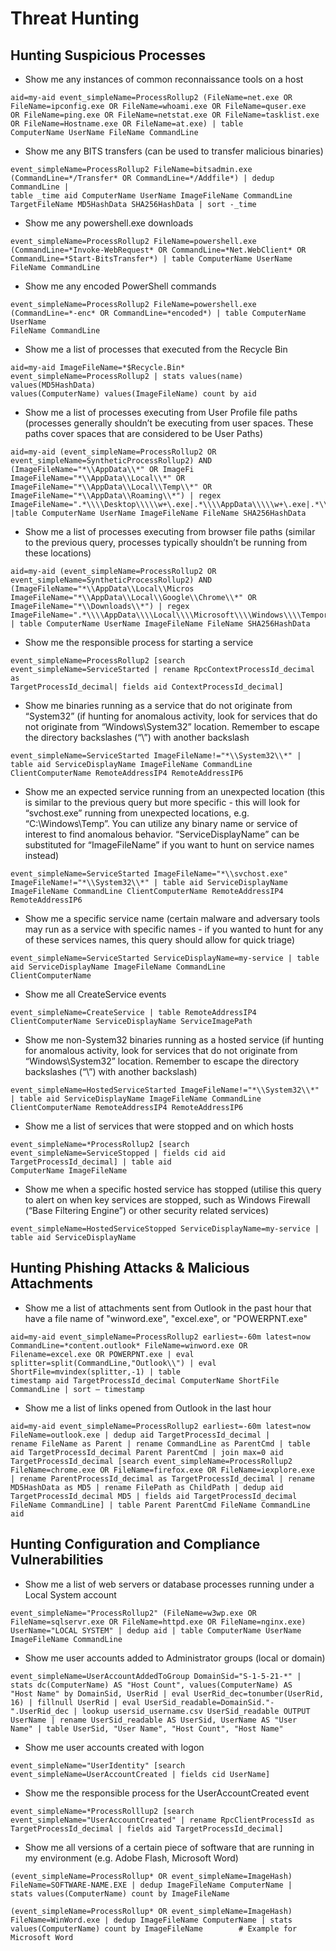 # Threat Hunting

Hunting Suspicious Processes
------------------------------

- Show me any instances of common reconnaissance tools on a host

```
aid=my-aid event_simpleName=ProcessRollup2 (FileName=net.exe OR FileName=ipconfig.exe OR FileName=whoami.exe OR FileName=quser.exe
OR FileName=ping.exe OR FileName=netstat.exe OR FileName=tasklist.exe OR FileName=Hostname.exe OR FileName=at.exe) | table
ComputerName UserName FileName CommandLine
```

- Show me any BITS transfers (can be used to transfer malicious binaries)

```
event_simpleName=ProcessRollup2 FileName=bitsadmin.exe (CommandLine=*/Transfer* OR CommandLine=*/Addfile*) | dedup CommandLine |
table _time aid ComputerName UserName ImageFileName CommandLine TargetFileName MD5HashData SHA256HashData | sort -_time
```

- Show me any powershell.exe downloads

```
event_simpleName=ProcessRollup2 FileName=powershell.exe (CommandLine=*Invoke-WebRequest* OR CommandLine=*Net.WebClient* OR
CommandLine=*Start-BitsTransfer*) | table ComputerName UserName FileName CommandLine
```

- Show me any encoded PowerShell commands

```
event_simpleName=ProcessRollup2 FileName=powershell.exe (CommandLine=*-enc* OR CommandLine=*encoded*) | table ComputerName UserName
FileName CommandLine
```

- Show me a list of processes that executed from the Recycle Bin

```
aid=my-aid ImageFileName=*$Recycle.Bin* event_simpleName=ProcessRollup2 | stats values(name) values(MD5HashData)
values(ComputerName) values(ImageFileName) count by aid
```

- Show me a list of processes executing from User Profile file paths (processes generally shouldn’t be executing from user spaces. These paths cover spaces that are considered to be User Paths)

```
aid=my-aid (event_simpleName=ProcessRollup2 OR event_simpleName=SyntheticProcessRollup2) AND (ImageFileName="*\\AppData\\*" OR ImageFi
ImageFileName="*\\AppData\\Local\\*" OR ImageFileName="*\\AppData\\Local\\Temp\\*" OR ImageFileName="*\\AppData\\Roaming\\*") | regex
ImageFileName=".*\\\\Desktop\\\\\w+\.exe|.*\\\\AppData\\\\\w+\.exe|.*\\\\AppData\\\\Local\\\\\w+.exe|.*\\\\AppData\\\\Local\\\\Temp\\\
|table ComputerName UserName ImageFileName FileName SHA256HashData
```

- Show me a list of processes executing from browser file paths (similar to the previous query, processes typically shouldn’t be running from these locations)

```
aid=my-aid (event_simpleName=ProcessRollup2 OR event_simpleName=SyntheticProcessRollup2) AND (ImageFileName="*\\AppData\\Local\\Micros
ImageFileName="*\\AppData\\Local\\Google\\Chrome\\*" OR ImageFileName="*\\Downloads\\*") | regex
ImageFileName=".*\\\\AppData\\\\Local\\\\Microsoft\\\\Windows\\\\Temporary.Internet.Files\\\\\w+\.exe|.*\\\\AppData\\\\Local\\\\Mozill
| table ComputerName UserName ImageFileName FileName SHA256HashData
```

- Show me the responsible process for starting a service

```
event_simpleName=ProcessRollup2 [search event_simpleName=ServiceStarted | rename RpcContextProcessId_decimal as
TargetProcessId_decimal| fields aid ContextProcessId_decimal]
```

- Show me binaries running as a service that do not originate from “System32” (if hunting for anomalous activity, look for services that do not originate from “Windows\System32” location. Remember to escape the directory backslashes (“\”) with another backslash

```
event_simpleName=ServiceStarted ImageFileName!="*\\System32\\*" | table aid ServiceDisplayName ImageFileName CommandLine
ClientComputerName RemoteAddressIP4 RemoteAddressIP6
```

- Show me an expected service running from an unexpected location (this is similar to the previous query but more specific - this will look for “svchost.exe” running from unexpected locations, e.g. “C:\Windows\Temp”. You can utilize any binary name or service of interest to find anomalous behavior. “ServiceDisplayName” can be substituted for “ImageFileName” if you want to hunt on service names instead)

```
event_simpleName=ServiceStarted ImageFileName="*\\svchost.exe" ImageFileName!="*\\System32\\*" | table aid ServiceDisplayName
ImageFileName CommandLine ClientComputerName RemoteAddressIP4 RemoteAddressIP6
```

- Show me a specific service name (certain malware and adversary tools may run as a service with specific names - if you wanted to hunt for any of these services names, this query should allow for quick triage)

```
event_simpleName=ServiceStarted ServiceDisplayName=my-service | table aid ServiceDisplayName ImageFileName CommandLine
ClientComputerName
```

- Show me all CreateService events

```
event_simpleName=CreateService | table RemoteAddressIP4 ClientComputerName ServiceDisplayName ServiceImagePath
```

- Show me non-System32 binaries running as a hosted service (if hunting for anomalous activity, look for services that do not originate from “Windows\System32” location. Remember to escape the directory backslashes (“\”) with another backslash)

```
event_simpleName=HostedServiceStarted ImageFileName!="*\\System32\\*" | table aid ServiceDisplayName ImageFileName CommandLine
ClientComputerName RemoteAddressIP4 RemoteAddressIP6
```

- Show me a list of services that were stopped and on which hosts

```
event_simpleName=*ProcessRollup2 [search event_simpleName=ServiceStopped | fields cid aid TargetProcessId_decimal] | table aid
ComputerName ImageFileName
```

- Show me when a specific hosted service has stopped (utilise this query to alert on when key services are stopped, such as Windows Firewall (“Base Filtering Engine”) or other security related services)

```
event_simpleName=HostedServiceStopped ServiceDisplayName=my-service | table aid ServiceDisplayName
```


Hunting Phishing Attacks & Malicious Attachments
--------------------------------------------------

- Show me a list of attachments sent from Outlook in the past hour that have a file name of "winword.exe", "excel.exe", or
"POWERPNT.exe"

```
aid=my-aid event_simpleName=ProcessRollup2 earliest=-60m latest=now CommandLine=*content.outlook* FileName=winword.exe OR
Filename=excel.exe OR POWERPNT.exe | eval splitter=split(CommandLine,"Outlook\\") | eval ShortFile=mvindex(splitter,-1) | table
timestamp aid TargetProcessId_decimal ComputerName ShortFile CommandLine | sort – timestamp
```

- Show me a list of links opened from Outlook in the last hour

```
aid=my-aid event_simpleName=ProcessRollup2 earliest=-60m latest=now FileName=outlook.exe | dedup aid TargetProcessId_decimal |
rename FileName as Parent | rename CommandLine as ParentCmd | table aid TargetProcessId_decimal Parent ParentCmd | join max=0 aid
TargetProcessId_decimal [search event_simpleName=ProcessRollup2 FileName=chrome.exe OR FileName=firefox.exe OR FileName=iexplore.exe
| rename ParentProcessId_decimal as TargetProcessId_decimal | rename MD5HashData as MD5 | rename FilePath as ChildPath | dedup aid
TargetProcessId_decimal MD5 | fields aid TargetProcessId_decimal FileName CommandLine] | table Parent ParentCmd FileName CommandLine
aid
```

Hunting Configuration and Compliance Vulnerabilities
-----------------------------------------------------

- Show me a list of web servers or database processes running under a Local System account

```
event_simpleName="ProcessRollup2" (FileName=w3wp.exe OR FileName=sqlservr.exe OR FileName=httpd.exe OR FileName=nginx.exe)
UserName="LOCAL SYSTEM" | dedup aid | table ComputerName UserName ImageFileName CommandLine
```

- Show me user accounts added to Administrator groups (local or domain)

```
event_simpleName=UserAccountAddedToGroup DomainSid="S-1-5-21-*" | stats dc(ComputerName) AS "Host Count", values(ComputerName) AS
"Host Name" by DomainSid, UserRid | eval UserRid_dec=tonumber(UserRid, 16) | fillnull UserRid | eval UserSid_readable=DomainSid."-
".UserRid_dec | lookup usersid_username.csv UserSid_readable OUTPUT UserName | rename UserSid_readable AS UserSid, UserName AS "User
Name" | table UserSid, "User Name", "Host Count", "Host Name"
```

- Show me user accounts created with logon

```
event_simpleName="UserIdentity" [search event_simpleName=UserAccountCreated | fields cid UserName]
```

- Show me the responsible process for the UserAccountCreated event

```
event_simpleName=*ProcessRolllup2 [search event_simpleName="UserAccountCreated" | rename RpcClientProcessId as
TargetProcessId_decimal | fields aid TargetProcessId_decimal]
```

- Show me all versions of a certain piece of software that are running in my environment (e.g. Adobe Flash, Microsoft Word)

```
(event_simpleName=ProcessRollup* OR event_simpleName=ImageHash) FileName=SOFTWARE-NAME.EXE | dedup ImageFileName ComputerName |
stats values(ComputerName) count by ImageFileName

(event_simpleName=ProcessRollup* OR event_simpleName=ImageHash) FileName=WinWord.exe | dedup ImageFileName ComputerName | stats
values(ComputerName) count by ImageFileName        # Example for Microsoft Word
```
